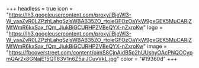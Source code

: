 +++
headless = true
icon = "https://lh3.googleusercontent.com/proxy/iBjeWI3-W_yaaZvR0LZPzhLahqSzlsWBAB35ZO_rtoieGFOzOaYkW9gxGEK5MuCARjZMfWmR6kxSax_fQm_JjukBiGCURHPZVBeQYX-nZxroKw"
logo = "https://lh3.googleusercontent.com/proxy/iBjeWI3-W_yaaZvR0LZPzhLahqSzlsWBAB35ZO_rtoieGFOzOaYkW9gxGEK5MuCARjZMfWmR6kxSax_fQm_JjukBiGCURHPZVBeQYX-nZxroKw"
image = "https://fbcoverstreet.com/content/oimS8CjnAidB5p2hUUshyOAcPNQOCypmQAr2x8GNajE15QT83V1n6Z5aiJCuvVkL.jpg"
color = "#19360d"
+++
